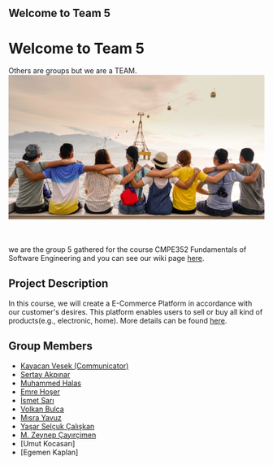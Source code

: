## Welcome to Team 5
<p align="center">
   <h1>Welcome to Team 5</h1>
Others are groups but we are a TEAM.
   <img src="https://github.com/sarismet/personal-html-website/blob/master/project-ibabe/personal/group5.jpg">
  </p>

<br></br>
we are the group 5 gathered for the course CMPE352 Fundamentals of Software Engineering and you can see our wiki page [here](https://github.com/bounswe/bounswe2020group5/wiki).
## Project Description
In this course, we will create a E-Commerce Platform in accordance with our customer's desires. This platform enables users
to sell or buy all kind of products(e.g., electronic, home). More details can be found [here](https://github.com/bounswe/bounswe2020group5/blob/master/CMPE352_Spring20192020_ECommercePlatform.pdf).
## Group Members
* [Kayacan Vesek (Communicator)](https://github.com/bounswe/bounswe2020group5/wiki/Kayacan-Vesek)
* [Sertay Akpınar](https://github.com/bounswe/bounswe2020group5/wiki/Sertay-Akp%C4%B1nar)
* [Muhammed Halas](https://github.com/bounswe/bounswe2020group5/wiki/Muhammed-Halas)
* [Emre Hoşer](https://github.com/bounswe/bounswe2020group5/wiki/Emre-Hoser)
* [İsmet Sarı](https://github.com/bounswe/bounswe2020group5/wiki/sarismet)
* [Volkan Bulca](https://github.com/bounswe/bounswe2020group5/wiki/Volkan-Bulca)
* [Mısra Yavuz](https://github.com/bounswe/bounswe2020group5/wiki/M%C4%B1sra-Yavuz)
* [Yaşar Selçuk Çalışkan](https://github.com/bounswe/bounswe2020group5/wiki/Yasar-Selcuk-Caliskan)
* [M. Zeynep Çayırçimen](https://github.com/bounswe/bounswe2020group5/wiki/M.-Zeynep-%C3%87ay%C4%B1r%C3%A7imen)
* [Umut Kocasarı]
* [Egemen Kaplan]

